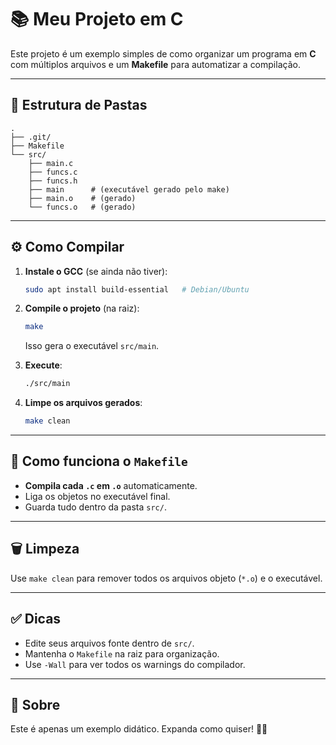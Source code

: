 # 📚 Meu Projeto em C

Este projeto é um exemplo simples de como organizar um programa em **C** com múltiplos arquivos e um **Makefile** para automatizar a compilação.

---

## 📂 Estrutura de Pastas

```
.
├── .git/
├── Makefile
└── src/
    ├── main.c
    ├── funcs.c
    ├── funcs.h
    ├── main      # (executável gerado pelo make)
    ├── main.o    # (gerado)
    └── funcs.o   # (gerado)
```

---

## ⚙️ Como Compilar

1. **Instale o GCC** (se ainda não tiver):

   ```bash
   sudo apt install build-essential   # Debian/Ubuntu
   ```

2. **Compile o projeto** (na raiz):

   ```bash
   make
   ```

   Isso gera o executável `src/main`.

3. **Execute**:

   ```bash
   ./src/main
   ```

4. **Limpe os arquivos gerados**:

   ```bash
   make clean
   ```

---

## 📄 Como funciona o `Makefile`

- **Compila cada `.c` em `.o`** automaticamente.
- Liga os objetos no executável final.
- Guarda tudo dentro da pasta `src/`.

---

## 🗑️ Limpeza

Use `make clean` para remover todos os arquivos objeto (`*.o`) e o executável.

---

## ✅ Dicas

- Edite seus arquivos fonte dentro de `src/`.
- Mantenha o `Makefile` na raiz para organização.
- Use `-Wall` para ver todos os warnings do compilador.

---

## 🚀 Sobre

Este é apenas um exemplo didático. Expanda como quiser! 🔧✨

